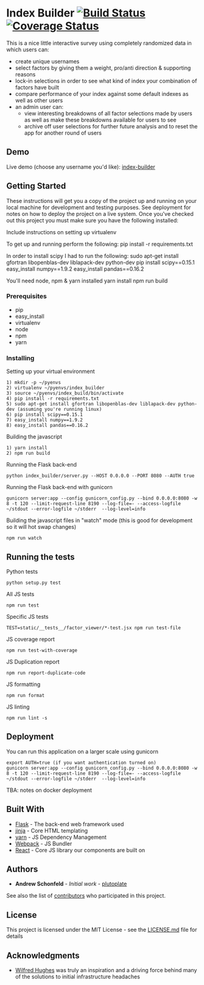 # Index Builder [![Build Status](https://travis-ci.org/aschonfeld/index_builder.svg?branch=master)](https://travis-ci.org/aschonfeld/index_builder) [![Coverage Status](https://coveralls.io/repos/github/aschonfeld/index_builder/badge.svg?branch=master)](https://coveralls.io/github/aschonfeld/index_builder?branch=master)

This is a nice little interactive survey using completely randomized data in which users can:
- create unique usernames
- select factors by giving them a weight, pro/anti direction & supporting reasons
- lock-in selections in order to see what kind of index your combination of factors have built
- compare performance of your index against some default indexes as well as other users
- an admin user can:
  - view interesting breakdowns of all factor selections made by users as well as make these breakdowns available for users to see
  - archive off user selections for further future analysis and to reset the app for another round of users

## Demo

Live demo (choose any username you'd like): [index-builder](http://aschonfeld.pythonanywhere.com/index-builder/)

## Getting Started

These instructions will get you a copy of the project up and running on your local machine for development and testing purposes. See deployment for notes on how to deploy the project on a live system.
Once you've checked out this project you must make sure you have the following installed:

Include instructions on setting up virtualenv

To get up and running perform the following:
pip install -r requirements.txt

In order to install scipy I had to run the following:
sudo apt-get install gfortran libopenblas-dev liblapack-dev python-dev
pip install scipy==0.15.1
easy_install numpy==1.9.2
easy_install pandas==0.16.2

You'll need node, npm & yarn installed
yarn install
npm run build

### Prerequisites

* pip
* easy_install
* virtualenv
* node
* npm
* yarn

### Installing


Setting up your virtual environment

```
1) mkdir -p ~/pyenvs
2) virtualenv ~/pyenvs/index_builder
3) source ~/pyenvs/index_build/bin/activate
4) pip install -r requirements.txt
5) sudo apt-get install gfortran libopenblas-dev liblapack-dev python-dev (assuming you're running linux)
6) pip install scipy==0.15.1
7) easy_install numpy==1.9.2
8) easy_install pandas==0.16.2
```

Building the javascript

```
1) yarn install
2) npm run build
```

Running the Flask back-end

```
python index_builder/server.py --HOST 0.0.0.0 --PORT 8080 --AUTH true
```

Running the Flask back-end with gunicorn

```
gunicorn server:app --config gunicorn_config.py --bind 0.0.0.0:8080 -w 8 -t 120 --limit-request-line 8190 --log-file=- --access-logfile ~/stdout --error-logfile ~/stderr  --log-level=info
```

Building the javascript files in "watch" mode (this is good for development so it will hot swap changes)

```
npm run watch
```

## Running the tests

Python tests

```
python setup.py test
```

All JS tests

```
npm run test
```

Specific JS tests

```
TEST=static/__tests__/factor_viewer/*-test.jsx npm run test-file
```

JS coverage report

```
npm run test-with-coverage
```

JS Duplication report

```
npm run report-duplicate-code
```

JS formatting

```
npm run format
```

JS linting

```
npm run lint -s
```


## Deployment

You can run this application on a larger scale using gunicorn
```
export AUTH=true (if you want authentication turned on)
gunicorn server:app --config gunicorn_config.py --bind 0.0.0.0:8080 -w 8 -t 120 --limit-request-line 8190 --log-file=- --access-logfile ~/stdout --error-logfile ~/stderr  --log-level=info

```

TBA: notes on docker deployment

## Built With

* [Flask](http://flask.pocoo.org/) - The back-end web framework used
* [jinja](http://jinja.pocoo.org/) - Core HTML templating
* [yarn](https://yarnpkg.com/en/) - JS Dependency Management
* [Webpack](https://webpack.js.org/) - JS Bundler
* [React](https://reactjs.org/) - Core JS library our components are built on

## Authors

* **Andrew Schonfeld** - *Initial work* - [plutoplate](https://github.com/aschonfeld/plutoplate)

See also the list of [contributors](https://github.com/aschonfeld/index_builder/contributors) who participated in this project.

## License

This project is licensed under the MIT License - see the [LICENSE.md](LICENSE.md) file for details

## Acknowledgments

* [Wilfred Hughes](https://github.com/Wilfred) was truly an inspiration and a driving force behind many of the solutions to initial infrastructure headaches
